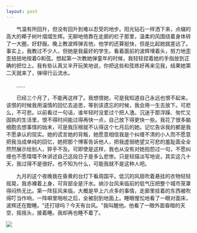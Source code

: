 ```yaml
---
layout: post
---
```

　　气温有所回升，但没有回升到难以忍受的地步。阳光钻石一样洒下来，点缀的高大的椰子树叶熠熠生辉。无聊地倚靠在走廊的栏子那里，温柔的风围绕着身体转了一大圈，好舒服。晚上教波辉弹吉他，他学的还算挺快，但是比起她就差远了。事实上，我教过不少人，但她是我最好的学生。看着面前的波辉埋着头，努力地歪歪扭扭地按着G和弦。想起第一次教她弹童年的时候，我轻轻捏着她的手指放到正确的把位上。我有些认真又半开玩笑地说，你把这些和弦练好再来见我，结果她第二天就来了，弹得行云流水。

　　……

　　已经三个月了，不能再这样了。我想恨她，可是我知道自己永远也恨不起来。该恨的时候我用温情的回忆去追思，等到该遗忘的时候，我会用一生去放下。可悲么，不可悲。以前看过一句话，谁年轻时没爱过个把人渣。沉迷于那浮躁、匆忙又固执的生活里，恨不得时间能过得再快一点，自己放下得更快一些。我花了很多脑细胞去想事情的始末，可是我压根就不认得这个七月后的她。记忆告诉我的都是我不愿承认的现实。她的谎言她的背叛，她愿意相信我是个纠缠不清的小人而不愿意把我当成单纯的回忆，她把那个博客告诉他人，把我虚弱绝望又可悲的羞耻面全全然然展示给别人，猝手不及。可即使是这样，我也从没有对她抱怨过一句，不愿纠缠也不愿喋喋不休讲述自己这段日子是多么悲惨。只是轻描淡写地说，其实这几十天，我过得不是很好。也不知为什么，可能我就不是这种人吧。

　　九月的这个夜晚我在昏黄的台灯下看周国平。低沉的风扇吹着悬挂的衣物轻轻摇晃，我赤裸着上身，可背部全是汗水。纳沙台风来临前的低气压把整个城市笼罩得闷热无比。第一阵狂风来临，大概是早上六点多的事情，走廊里挂着的东西被吹得叮当作响，一阵噼里啪啦之后，全被刮到地面上。睡眼惺忪地看了一眼对面床，波辉还在酣睡。"还打球吗？今天有台风。"我叫醒他。他看了一眼外面昏暗的天空，摇摇头，接着睡。我却再也睡不着了。

![](http://filer.blogbus.com/5182853/5182853_1317352653p.jpg)